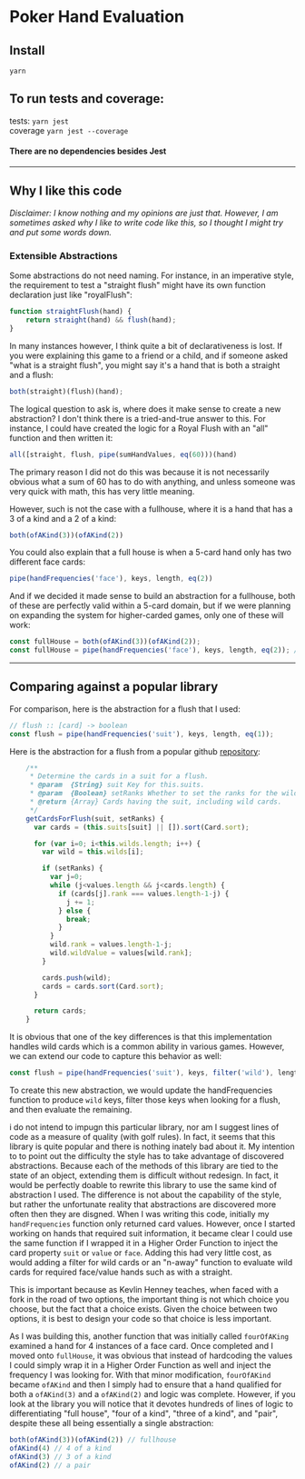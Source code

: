 # Poker Hand Evaluation
## Install
`yarn` </br>

## To run tests and coverage:
tests: `yarn jest` </br>
coverage `yarn jest --coverage`

#### There are no dependencies besides Jest

---
## Why I like this code
_Disclaimer: I know nothing and my opinions are just that. However, I am sometimes asked why I like to write code like this, so I thought I might try and put some words down._
### Extensible Abstractions
Some abstractions do not need naming. For instance, in an imperative style, the requirement to test a "straight flush" might have its own function declaration just like "royalFlush":

```js
function straightFlush(hand) {
    return straight(hand) && flush(hand);
}
```

In many instances however, I think quite a bit of declarativeness is lost. If you were explaining this game to a friend or a child, and if someone asked "what is a straight flush", you might say it's a hand that is both a straight and a flush:

```js
both(straight)(flush)(hand);
```

The logical question to ask is, where does it make sense to create a new abstraction? I don't think there is a tried-and-true answer to this. For instance, I could have created the logic for a Royal Flush with an "all" function and then written it:

```js
all([straight, flush, pipe(sumHandValues, eq(60)))(hand)
```

The primary reason I did not do this was because it is not necessarily obvious what a sum of 60 has to do with anything, and unless someone was very quick with math, this has very little meaning.

However, such is not the case with a fullhouse, where it is a hand that has a 3 of a kind and a 2 of a kind:

```js
both(ofAKind(3))(ofAKind(2))
```
You could also explain that a full house is when a 5-card hand only has two different face cards:
```js
pipe(handFrequencies('face'), keys, length, eq(2))
```
And if we decided it made sense to build an abstraction for a fullhouse, both of these are perfectly valid within a 5-card domain, but if we were planning on expanding the system for higher-carded games, only one of these will work:
```js
const fullHouse = both(ofAKind(3))(ofAKind(2));
const fullHouse = pipe(handFrequencies('face'), keys, length, eq(2)); // assumes 5-cards
```
---
## Comparing against a popular library
For comparison, here is the abstraction for a flush that I used:
```js
// flush :: [card] -> boolean
const flush = pipe(handFrequencies('suit'), keys, length, eq(1));
```
Here is the abstraction for a flush from a popular github [repository]("https://github.com/goldfire/pokersolver/blob/master/pokersolver.js"):
```js
    /**
     * Determine the cards in a suit for a flush.
     * @param  {String} suit Key for this.suits.
     * @param  {Boolean} setRanks Whether to set the ranks for the wild cards.
     * @return {Array} Cards having the suit, including wild cards.
     */
    getCardsForFlush(suit, setRanks) {
      var cards = (this.suits[suit] || []).sort(Card.sort);

      for (var i=0; i<this.wilds.length; i++) {
        var wild = this.wilds[i];

        if (setRanks) {
          var j=0;
          while (j<values.length && j<cards.length) {
            if (cards[j].rank === values.length-1-j) {
              j += 1;
            } else {
              break;
            }
          }
          wild.rank = values.length-1-j;
          wild.wildValue = values[wild.rank];
        }

        cards.push(wild);
        cards = cards.sort(Card.sort);
      }

      return cards;
    }
```
It is obvious that one of the key differences is that this implementation handles wild cards which is a common ability in various games. However, we can extend our code to capture this behavior as well:

```js
const flush = pipe(handFrequencies('suit'), keys, filter('wild'), length, eq(1));
```
To create this new abstraction, we would update the handFrequencies function to produce `wild` keys, filter those keys when looking for a flush, and then evaluate the remaining.

i do not intend to impugn this particular library, nor am I suggest lines of code as a measure of quality (with golf rules). In fact, it seems that this library is quite popular and there is nothing inately bad about it. My intention to to point out the difficulty the style has to take advantage of discovered abstractions. Because each of the methods of this library are tied to the state of an object, extending them is difficult without redesign. In fact, it would be perfectly doable to rewrite this library to use the same kind of abstraction I used. The difference is not about the capability of the style, but rather the unfortunate reality that abstractions are discovered more often then they are disgned. When I was writing this code, initially my `handFrequencies` function only returned card values. However, once I started working on hands that required suit information, it became clear I could use the same function if I wrapped it in a Higher Order Function to inject the card property `suit` or `value` or `face`. Adding this had very little cost, as would adding a filter for wild cards or an "n-away" function to evaluate wild cards for required face/value hands such as with a straight.

This is important because as Kevlin Henney teaches, when faced with a fork in the road of two options, the important thing is not which choice you choose, but the fact that a choice exists. Given the choice between two options, it is best to design your code so that choice is less important. 

As I was building this, another function that was initially called `fourOfAKing` examined a hand for 4 instances of a face card. Once completed and I moved onto `fullHouse`, it was obvious that instead of hardcoding the values I could simply wrap it in a Higher Order Function as well and inject the frequency I was looking for. With that minor modification, `fourOfAKind` became `ofAKind` and then I simply had to ensure that a hand qualified for both a `ofAKind(3)` and a `ofAKind(2)` and logic was complete. However, if you look at the library you will notice that it devotes hundreds of lines of logic to differentiating "full house", "four of a kind", "three of a kind", and "pair", despite these all being essentially a single abstraction: 

```js
both(ofAKind(3))(ofAKind(2)) // fullhouse
ofAKind(4) // 4 of a kind
ofAKind(3) // 3 of a kind
ofAKind(2) // a pair
```